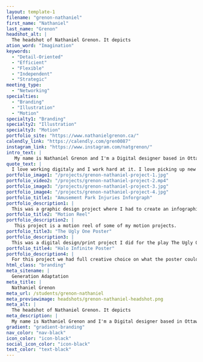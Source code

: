 ```yaml
---
layout: template-1
filename: "grenon-nathaniel" 
first_name: "Nathaniel"
last_name: "Grenon"
headshot_alt: |
  The headshot of Nathaniel Grenon. It depicts
ation_word: "Imagination"
keywords:
  - "Detail-Oriented"
  - "Efficient"
  - "Flexible"
  - "Independent"
  - "Strategic"
meeting_type:
  - "Networking"
specialties:
  - "Branding"
  - "Illustration"
  - "Motion"
specialty1: "Branding"
specialty2: "Illustration"
specialty3: "Motion"
portfolio_site: "https://www.nathanielgrenon.ca/"
calendly_link: "https://calendly.com/gren0087"
instagram_link: "https://www.instagram.com/natgrenon/"
intro_text: |
   My name is Nathaniel Grenon and I'm a Digital designer based in Ottawa, On. I'v been creative all my life, been drawing since I can remember, whether its sitting down to actually create something or doodling in my homework. Now I enjoy working on branding, illustration and motion.
quote_text: |
  I love working digitaly and I work hard at it. I love picking up new skills and learning new tricks to enhance my design capabilities.
portfolio_image1: "/projects/grenon-nathaniel-project-1.jpg"
portfolio_video2: "/projects/grenon-nathaniel-project-2.mp4"
portfolio_image3: "/projects/grenon-nathaniel-project-3.jpg"
portfolio_image4: "/projects/grenon-nathaniel-project-4.jpg"
portfolio_title1: "Amusement Park Injuries Inforgraph"
portfolio_description1: |
  This was a graphic design project where I had to create an infographic on a random subject given to me which happened to be amusement park ride related injuries.
portfolio_title2: "Motion Reel"
portfolio_description2: |
   This project is a motion reel of some of my motion projects.
portfolio_title3: "The Ugly One Poster"
portfolio_description3: |
  This was a digital design/print project I did for the play The Ugly One.
portfolio_title4: "Halo Infinite Poster"
portfolio_description4: |
  For this project we had full creative choice on what the poster could be as long as we demonstrated double exposer effects.
html_class: "branding"
meta_sitename: |
  Generation Adaptation
meta_title: |
  Nathaniel Grenon
meta_url: /students/grenon-nathaniel
meta_previewimage: headshots/grenon-nathaniel-headshot.png
meta_alt: |
  The headshot of Nathaniel Grenon. It depicts
meta_description: |
  My name is Nathaniel Grenon and I'm a Digital designer based in Ottawa, On. I'v been creative all my life, been drawing since I can remember, whether its sitting down to actually create something or doodling in my homework. Now I enjoy working on branding, illustration and motion.
gradient: "gradient-branding"
nav_color: "nav-black"
icon_color: "icon-black"
social_icon_color: "icon-black"
text_color: "text-black"
---
```


